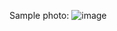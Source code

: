 
Sample photo:
![image](https://github.com/rbf123/practicejavascript/assets/108244092/3431b559-ed58-451e-b591-14bf6c96096a)

